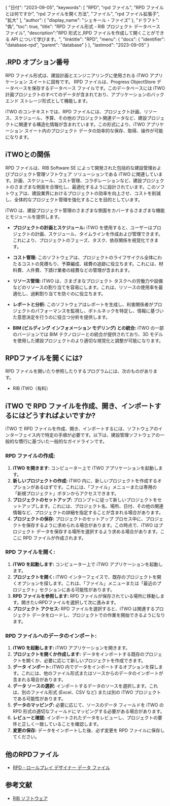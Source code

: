{
"日付": "2023-09-05",
  "keywords": [
"RPD",
"rpd ファイル",
"RPD ファイルとは何ですか",
"rpd ファイルを開く方法",
"ファイル",
"rpd ファイル拡張子",
"拡大"
],
  "author": {
"display_name": "シェキール・ファイズ"
},
"ドラフト": "偽",
"toc": true,
"title": "RPD ファイル形式 - RIB プロジェクト データベース ファイル",
  "description":"RPD 形式と,RPD ファイルを作成して開くことができる API について学びます。",
"linktitle": "RPD",
  "menu": {
    "docs": {
      "identifier": "database-rpd",
"parent": "database"
}
},
"lastmod": "2023-09-05"
}

## .RPD オプション番号

RPD ファイル形式は、建設計画とエンジニアリングに使用される iTWO アプリケーション スイートに固有です。 RPD ファイルは、Progress ObjectStore データベースを保存するデータベース ファイルです。このデータベースには iTWO 計画プロジェクトのすべてのデータが含まれており、アプリケーションのバックエンド ストレージ形式として機能します。

iTWO のコンテキストでは、RPD ファイルには、プロジェクト計画、リソース、スケジュール、予算、その他のプロジェクト関連データなど、建設プロジェクトに関連する構造化情報が含まれています。この形式により、iTWO アプリケーション スイート内のプロジェクト データの効率的な保存、取得、操作が可能になります。

## iTWOとの関係

RPD ファイルは、RIB Software SE によって開発された包括的な建設管理およびプロジェクト管理ソフトウェア ソリューションである iTWO に関連しています。計画、スケジュール、コスト管理、コラボレーションなど、建設プロジェクトのさまざまな側面を合理化し、最適化するように設計されています。このソフトウェアは、建設業界におけるプロジェクトの効率を向上させ、コストを削減し、全体的なプロジェクト管理を強化することを目的としています。

iTWO は、建設プロジェクト管理のさまざまな側面をカバーするさまざまな機能とモジュールを提供します。

- **プロジェクトの計画とスケジュール:** iTWO を使用すると、ユーザーはプロジェクトの計画、スケジュール、タイムラインを作成および管理できます。これにより、プロジェクトのフェーズ、タスク、依存関係を視覚化できます。

- **コスト管理:** このソフトウェアは、プロジェクトのライフサイクル全体にわたるコストの見積もり、予算編成、経費の追跡に役立ちます。これには、材料費、人件費、下請け業者の経費などの管理が含まれます。

- **リソース管理:** iTWO は、さまざまなプロジェクト タスクへの労働力や設備などのリソースの割り当てを容易にします。これは、リソースの使用率を最適化し、過剰割り当てを防ぐのに役立ちます。

- **レポートと分析:** このソフトウェアはレポートを生成し、利害関係者がプロジェクトのパフォーマンスを監視し、ボトルネックを特定し、情報に基づいた意思決定を行うのに役立つ分析を提供します。

- **BIM (ビルディング インフォメーション モデリング) との統合:** iTWO の一部のバージョンでは BIM テクノロジーとの統合が提供されており、3D モデルを使用した建設プロジェクトのより適切な視覚化と調整が可能になります。

## RPDファイルを開くには?

RPD ファイルを開いたり参照したりするプログラムには、次のものがあります。

- RIB iTWO（有料）

## iTWO で RPD ファイルを作成、開き、インポートするにはどうすればよいですか?

iTWO で RPD ファイルを作成、開き、インポートするには、ソフトウェアのインターフェイス内で特定の手順が必要です。以下は、建設管理ソフトウェアの一般的な慣行に基づいた一般的なガイドラインです。

### RPD ファイルの作成:

1. **iTWO を開きます:** コンピューター上で iTWO アプリケーションを起動します。
2. **新しいプロジェクトの作成:** iTWO 内に、新しいプロジェクトを作成するオプションがあるはずです。これには、「ファイル」メニューまたは専用の「新規プロジェクト」ボタンからアクセスできます。
3. **プロジェクトのセットアップ:** プロンプトに従って新しいプロジェクトをセットアップします。これには、プロジェクト名、場所、日付、その他の関連情報など、プロジェクトの詳細を指定することが含まれる場合があります。
4. **プロジェクトの保存:** プロジェクトのセットアップ プロセス中に、プロジェクトを保存するように求められる場合があります。この時点で、iTWO はプロジェクト データを保存する場所を選択するよう求める場合があります。ここに RPD ファイルが作成されます。

### RPD ファイルを開く:

1. **iTWO を起動します:** コンピューター上で iTWO アプリケーションを起動します。
2. **プロジェクトを開く:** iTWO インターフェイスで、既存のプロジェクトを開くオプションを探します。これは、「ファイル」メニューまたは「最近のプロジェクト」セクションにある可能性があります。
3. **RPD ファイルを参照します:** RPD ファイルが保存されている場所に移動します。開きたいRPDファイルを選択して次に進みます。
4. **プロジェクト アクセス:** RPD ファイルを選択すると、iTWO は関連するプロジェクト データをロードし、プロジェクトでの作業を開始できるようになります。

### RPD ファイルへのデータのインポート:

1. **iTWO を起動します:** iTWO アプリケーションを開きます。
2. **プロジェクトを開くか作成します:** データをインポートする既存のプロジェクトを開くか、必要に応じて新しいプロジェクトを作成できます。
3. **データ インポート:** iTWO 内でデータをインポートするオプションを探します。これには、他のファイル形式またはソースからのデータのインポートが含まれる場合があります。
4. **データ ソースの選択:** インポートするデータのソースを選択します。これは、別のファイル形式 (Excel、CSV など) または別の iTWO プロジェクトである可能性があります。
5. **データのマッピング:** 必要に応じて、ソースのデータ フィールドを iTWO の RPD 形式の適切なフィールドにマッピングする必要がある場合があります。
6. **レビューと確認:** インポートされたデータをレビューし、プロジェクトの要件と正しく一致していることを確認します。
7. **変更の保存:** データをインポートした後、必ず変更を RPD ファイルに保存してください。

## 他のRPDファイル

- [RPD - ロールプレイ デザイナー データ ファイル](/ja/database/rpd-roleplay/)

## 参考文献
* [RIB ソフトウェア](https://en.wikipedia.org/wiki/RIB_Software)

